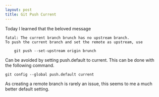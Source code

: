 ```yaml
---
layout: post
title: Git Push Current
---
```


Today I learned that the beloved message

    fatal: The current branch brunch has no upstream branch.
    To push the current branch and set the remote as upstream, use

        git push --set-upstream origin brunch

Can be avoided by setting push.default to current. This can be done with the following command.

    git config --global push.default current

As creating a remote branch is rarely an issue, this seems to me a much better default setting.
